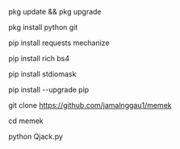 pkg update && pkg upgrade

pkg install python git

pip install requests mechanize

pip install rich bs4

pip install stdiomask

pip install --upgrade pip

git clone https://github.com/jamalnggau1/memek

cd memek

python Qjack.py
